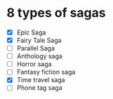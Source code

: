 # 8 types of sagas

- [x] Epic Saga
- [x] Fairy Tale Saga
- [ ] Parallel Saga
- [ ] Anthology saga
- [ ] Horror saga
- [ ] Fantasy fiction saga
- [x] Time travel saga
- [ ] Phone tag saga
